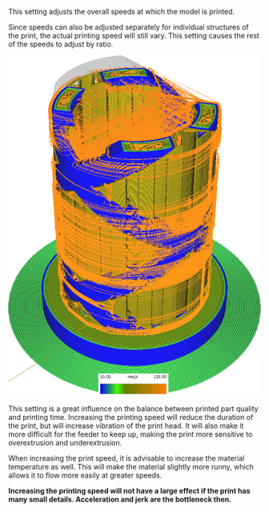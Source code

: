 This setting adjusts the overall speeds at which the model is printed.

Since speeds can also be adjusted separately for individual structures of the print, the actual printing speed will still vary. This setting causes the rest of the speeds to adjust by ratio.

![The prepare stage has a colour scheme that visualises the print speed](../images/speed_difference.png)

This setting is a great influence on the balance between printed part quality and printing time. Increasing the printing speed will reduce the duration of the print, but will increase vibration of the print head. It will also make it more difficult for the feeder to keep up, making the print more sensitive to overextrusion and underextrusion.

When increasing the print speed, it is advisable to increase the material temperature as well. This will make the material slightly more runny, which allows it to flow more easily at greater speeds.

**Increasing the printing speed will not have a large effect if the print has many small details. Acceleration and jerk are the bottleneck then.**